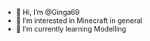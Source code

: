 - 👋 Hi, I’m @Ginga69
- 👀 I’m interested in Minecraft in general
- 🌱 I’m currently learning Modelling
